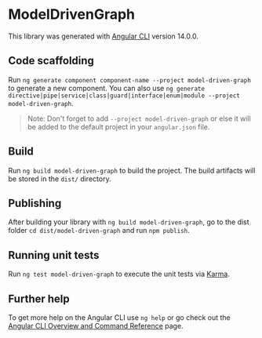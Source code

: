 # ModelDrivenGraph

This library was generated with [Angular CLI](https://github.com/angular/angular-cli) version 14.0.0.

## Code scaffolding

Run `ng generate component component-name --project model-driven-graph` to generate a new component. You can also use `ng generate directive|pipe|service|class|guard|interface|enum|module --project model-driven-graph`.
> Note: Don't forget to add `--project model-driven-graph` or else it will be added to the default project in your `angular.json` file.

## Build

Run `ng build model-driven-graph` to build the project. The build artifacts will be stored in the `dist/` directory.

## Publishing

After building your library with `ng build model-driven-graph`, go to the dist folder `cd dist/model-driven-graph` and run `npm publish`.

## Running unit tests

Run `ng test model-driven-graph` to execute the unit tests via [Karma](https://karma-runner.github.io).

## Further help

To get more help on the Angular CLI use `ng help` or go check out the [Angular CLI Overview and Command Reference](https://angular.io/cli) page.
